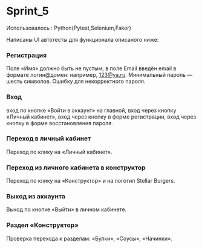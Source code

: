 # Sprint_5
Использовалось : Python(Pytest,Selenium,Faker)

Написаны UI автотесты для функционала описаного ниже:

### Регистрация
Поле «Имя» должно быть не пустым; в поле Email введён email в формате логин@домен: например, 123@ya.ru. Минимальный пароль — шесть символов.
Ошибку для некорректного пароля.

### Вход
вход по кнопке «Войти в аккаунт» на главной,
вход через кнопку «Личный кабинет»,
вход через кнопку в форме регистрации,
вход через кнопку в форме восстановления пароля.

### Переход в личный кабинет 
Переход по клику на «Личный кабинет».

### Переход из личного кабинета в конструктор 
Переход по клику на «Конструктор» и на логотип Stellar Burgers.

### Выход из аккаунта
Выход по кнопке «Выйти» в личном кабинете.

### Раздел «Конструктор»
Проверка перехода к разделам:
«Булки»,
«Соусы»,
«Начинки».
